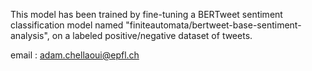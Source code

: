 This model has been trained by fine-tuning a BERTweet sentiment classification model named "finiteautomata/bertweet-base-sentiment-analysis",  on a labeled positive/negative dataset of tweets. 

email : adam.chellaoui@epfl.ch